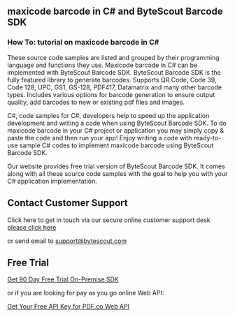 ## maxicode barcode in C# and ByteScout Barcode SDK

### How To: tutorial on maxicode barcode in C#

These source code samples are listed and grouped by their programming language and functions they use. Maxicode barcode in C# can be implemented with ByteScout Barcode SDK. ByteScout Barcode SDK is the fully featured library to generate barcodes. Supports QR Code, Code 39, Code 128, UPC, GS1, GS-128, PDF417, Datamatrix and many other barcode types. Includes various options for barcode generation to ensure output quality, add barcodes to new or existing pdf files and images.

C#, code samples for C#, developers help to speed up the application development and writing a code when using ByteScout Barcode SDK. To do maxicode barcode in your C# project or application you may simply copy & paste the code and then run your app! Enjoy writing a code with ready-to-use sample C# codes to implement maxicode barcode using ByteScout Barcode SDK.

Our website provides free trial version of ByteScout Barcode SDK. It comes along with all these source code samples with the goal to help you with your C# application implementation.

## Contact Customer Support

Click here to get in touch via our secure online customer support desk [please click here](https://bytescout.zendesk.com/hc/en-us/requests/new?subject=ByteScout%20Barcode%20SDK%20Question)

or send email to [support@bytescout.com](mailto:support@bytescout.com?subject=ByteScout%20Barcode%20SDK%20Question) 

## Free Trial

[Get 90 Day Free Trial On-Premise SDK](https://bytescout.com/download/web-installer?utm_source=github-readme)

or if you are looking for pay as you go online Web API:

[Get Your Free API Key for PDF.co Web API](https://pdf.co/documentation/api?utm_source=github-readme)